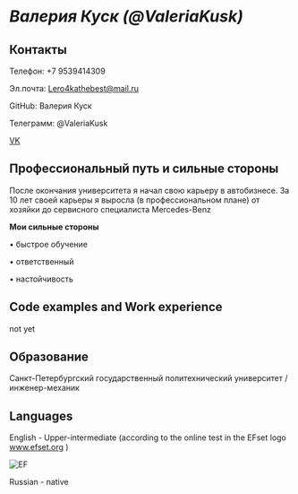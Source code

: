 # *Валерия Куск (@ValeriaKusk)*
## Контакты

Телефон: +7 9539414309

Эл.почта: Lero4kathebest@mail.ru

GitHub: Валерия Куск

Телеграмм: @ValeriaKusk

[VK](vk.com/velarie)

## Профессиональный путь и сильные стороны
После окончания университета я начал свою карьеру в автобизнесе. 
За 10 лет своей карьеры я выросла (в профессиональном плане) от хозяйки до сервисного специалиста Mercedes-Benz 

**Мои сильные стороны**

• быстрое обучение

• ответственный

• настойчивость

## Code examples and Work experience

not yet

## Образование

Санкт-Петербургский государственный политехнический университет / инженер-механик

## Languages

English - Upper-intermediate (according to the online test in the EFset logo www.efset.org )

![EF](/img/EF.png"EF")

Russian - native



